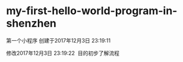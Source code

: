 # my-first-hello-world-program-in-shenzhen
第一个小程序
创建于2017年12月3日 23:19:11

修改2017年12月3日 23:19:22  目的初步了解流程
